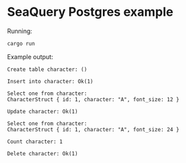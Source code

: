 # SeaQuery Postgres example

Running:
```sh
cargo run
```

Example output:
```
Create table character: ()

Insert into character: Ok(1)

Select one from character:
CharacterStruct { id: 1, character: "A", font_size: 12 }

Update character: Ok(1)

Select one from character:
CharacterStruct { id: 1, character: "A", font_size: 24 }

Count character: 1

Delete character: Ok(1)
```